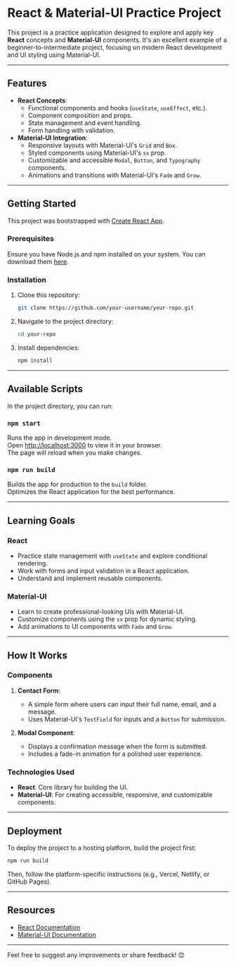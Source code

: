 # React & Material-UI Practice Project

This project is a practice application designed to explore and apply key **React** concepts and **Material-UI** components. It's an excellent example of a beginner-to-intermediate project, focusing on modern React development and UI styling using Material-UI.

---

## Features

- **React Concepts**:
  - Functional components and hooks (`useState`, `useEffect`, etc.).
  - Component composition and props.
  - State management and event handling.
  - Form handling with validation.
- **Material-UI Integration**:
  - Responsive layouts with Material-UI's `Grid` and `Box`.
  - Styled components using Material-UI's `sx` prop.
  - Customizable and accessible `Modal`, `Button`, and `Typography` components.
  - Animations and transitions with Material-UI's `Fade` and `Grow`.

---

## Getting Started

This project was bootstrapped with [Create React App](https://github.com/facebook/create-react-app).

### Prerequisites

Ensure you have Node.js and npm installed on your system. You can download them [here](https://nodejs.org/).

### Installation

1. Clone this repository:
   ```bash
   git clone https://github.com/your-username/your-repo.git
   ```
2. Navigate to the project directory:
   ```bash
   cd your-repo
   ```
3. Install dependencies:
   ```bash
   npm install
   ```

---

## Available Scripts

In the project directory, you can run:

### `npm start`

Runs the app in development mode.\
Open [http://localhost:3000](http://localhost:3000) to view it in your browser.\
The page will reload when you make changes.

### `npm run build`

Builds the app for production to the `build` folder.\
Optimizes the React application for the best performance.

---

## Learning Goals

### React

- Practice state management with `useState` and explore conditional rendering.
- Work with forms and input validation in a React application.
- Understand and implement reusable components.

### Material-UI

- Learn to create professional-looking UIs with Material-UI.
- Customize components using the `sx` prop for dynamic styling.
- Add animations to UI components with `Fade` and `Grow`.

---

## How It Works

### Components

1. **Contact Form**:

   - A simple form where users can input their full name, email, and a message.
   - Uses Material-UI's `TextField` for inputs and a `Button` for submission.

2. **Modal Component**:
   - Displays a confirmation message when the form is submitted.
   - Includes a fade-in animation for a polished user experience.

### Technologies Used

- **React**: Core library for building the UI.
- **Material-UI**: For creating accessible, responsive, and customizable components.

---

## Deployment

To deploy the project to a hosting platform, build the project first:

```bash
npm run build
```

Then, follow the platform-specific instructions (e.g., Vercel, Netlify, or GitHub Pages).

---

## Resources

- [React Documentation](https://reactjs.org/)
- [Material-UI Documentation](https://mui.com/)

---

Feel free to suggest any improvements or share feedback! 😊
